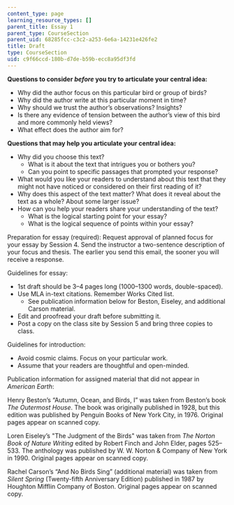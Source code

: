 ```yaml
---
content_type: page
learning_resource_types: []
parent_title: Essay 1
parent_type: CourseSection
parent_uid: 68285fcc-c3c2-a253-6e6a-14231e426fe2
title: Draft
type: CourseSection
uid: c9f66ccd-180b-d7de-b59b-ecc8a95df3fd
---
```


**Questions to consider _before_ you try to articulate your central idea:**

*   Why did the author focus on this particular bird or group of birds?
*   Why did the author write at this particular moment in time?
*   Why should we trust the author’s observations? Insights?
*   Is there any evidence of tension between the author’s view of this bird and more commonly held views?
*   What effect does the author aim for?

**Questions that may help you articulate your central idea:**

*   Why did you choose this text?
    *   What is it about the text that intrigues you or bothers you?
    *   Can you point to specific passages that prompted your response?
*   What would you like your readers to understand about this text that they might not have noticed or considered on their first reading of it?
*   Why does this aspect of the text matter? What does it reveal about the text as a whole? About some larger issue?
*   How can you help your readers share your understanding of the text?
    *   What is the logical starting point for your essay?
    *   What is the logical sequence of points within your essay?

Preparation for essay (required): Request approval of planned focus for your essay by Session 4. Send the instructor a two-sentence description of your focus and thesis. The earlier you send this email, the sooner you will receive a response.

Guidelines for essay:

*   1st draft should be 3–4 pages long (1000–1300 words, double-spaced).
*   Use MLA in-text citations. Remember Works Cited list.
    *   See publication information below for Beston, Eiseley, and additional Carson material.
*   Edit and proofread your draft before submitting it.
*   Post a copy on the class site by Session 5 and bring three copies to class.

Guidelines for introduction:

*   Avoid cosmic claims. Focus on your particular work.
*   Assume that your readers are thoughtful and open-minded.

Publication information for assigned material that did not appear in _American Earth_:

Henry Beston’s “Autumn, Ocean, and Birds, I” was taken from Beston’s book _The Outermost House_. The book was originally published in 1928, but this edition was published by Penguin Books of New York City, in 1976. Original pages appear on scanned copy.

Loren Eiseley’s "The Judgment of the Birds" was taken from _The Norton Book of Nature Writing_ edited by Robert Finch and John Elder, pages 525–533. The anthology was published by W. W. Norton & Company of New York in 1990. Original pages appear on scanned copy.

Rachel Carson’s “And No Birds Sing” (additional material) was taken from _Silent Spring_ (Twenty-fifth Anniversary Edition) published in 1987 by Houghton Mifflin Company of Boston. Original pages appear on scanned copy.